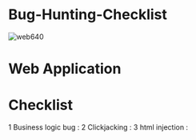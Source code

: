 # Bug-Hunting-Checklist


![web640](https://user-images.githubusercontent.com/59237881/225519816-500cc827-2c7f-42a4-b772-552eb1e6e11e.jpg)
# Web Application
   
# Checklist
1  Business logic bug :
2  Clickjacking :
3  html injection :



